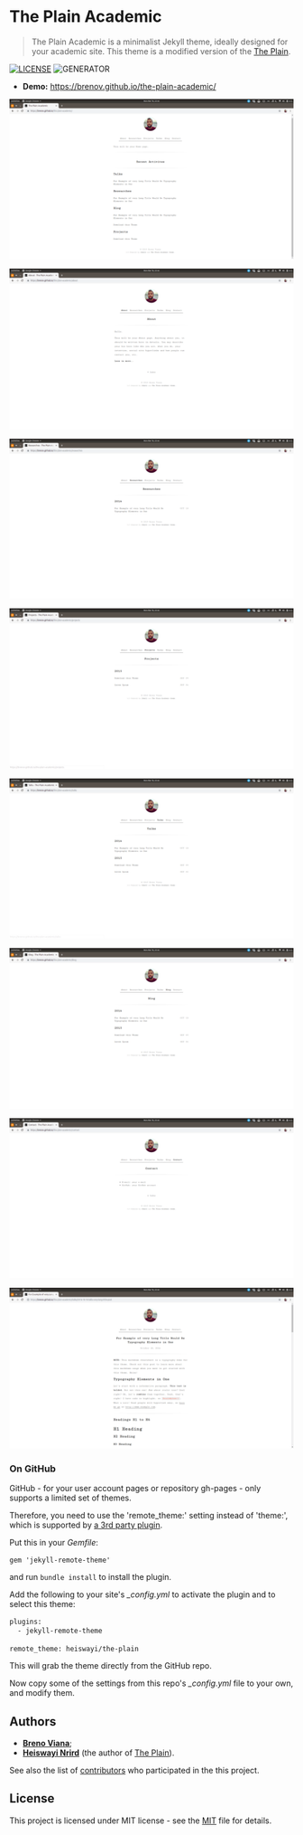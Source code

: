 # The Plain Academic

> The Plain Academic is a minimalist Jekyll theme, ideally designed for your academic site. This theme is a modified version of the [The Plain](https://github.com/heiswayi/the-plain).

[![LICENSE](https://img.shields.io/badge/license-MIT-blue.svg)](LICENSE) ![GENERATOR](https://img.shields.io/badge/made_with-jekyll-blue.svg)

- **Demo:** https://brenov.github.io/the-plain-academic/

![SCREENSHOT](img/screenshot01.png)

![SCREENSHOT](img/screenshot02.png)

![SCREENSHOT](img/screenshot03.png)

![SCREENSHOT](img/screenshot04.png)

![SCREENSHOT](img/screenshot05.png)

![SCREENSHOT](img/screenshot06.png)

![SCREENSHOT](img/screenshot07.png)

![SCREENSHOT](img/screenshot08.png)

### On GitHub

GitHub - for your user account pages or repository gh-pages - only supports a limited set of themes.

Therefore, you need to use the 'remote\_theme:' setting instead of 'theme:', which is supported by [a 3rd party plugin](https://github.com/benbalter/jekyll-remote-theme).

Put this in your *Gemfile*:

	gem 'jekyll-remote-theme'

and run `bundle install` to install the plugin.

Add the following to your site's *_config.yml* to activate the plugin and to select this theme:

	plugins:
	  - jekyll-remote-theme

	remote_theme: heiswayi/the-plain

This will grab the theme directly from the GitHub repo.

Now copy some of the settings from this repo's *_config.yml* file to your own, and modify them.

## Authors

- [**Breno Viana**](https://brenov.github.io/);
- [**Heiswayi Nrird**](https://heiswayi.nrird.com) (the author of [The Plain](https://github.com/heiswayi/the-plain)).

See also the list of [contributors](https://github.com/brenov/the-plain-academic/graphs/contributors) who participated in the this project.

## License

This project is licensed under MIT license - see the [MIT](LICENSE) file for details.
